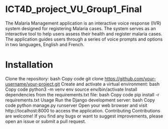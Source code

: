 # ICT4D_project_VU_Group1_Final
The Malaria Management application is an interactive voice response (IVR) system designed for registering Malaria cases. The system serves as an interactive tool to help users assess their health and register malaria cases. The application guides users through a series of voice prompts and options in two languages, English and French.

# Installation
Clone the repository:
bash
Copy code
git clone https://github.com/your-username/your-project.git
Create and activate a virtual environment:
bash
Copy code
python3 -m venv env
source env/bin/activate
Install dependencies from the requirements.txt file:
bash
Copy code
pip install -r requirements.txt
Usage
Run the Django development server:
bash
Copy code
python manage.py runserver
Open your web browser and visit http://localhost:8000 to access the application.
Contributing
Contributions are welcome! If you find any bugs or want to suggest improvements, please open an issue or submit a pull request.
